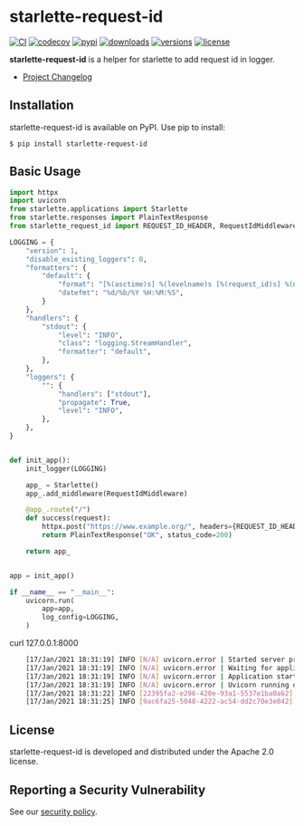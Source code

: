 # starlette-request-id

[![CI](https://github.com/bigbag/starlette-request-id/workflows/CI/badge.svg)](https://github.com/bigbag/starlette-request-id/actions?query=workflow%3ACI)
[![codecov](https://codecov.io/gh/bigbag/starlette-request-id/branch/main/graph/badge.svg?token=ZRUN7SUKB2)](https://codecov.io/gh/bigbag/starlette-request-id)
[![pypi](https://img.shields.io/pypi/v/starlette-request-id.svg)](https://pypi.python.org/pypi/starlette-request-id)
[![downloads](https://img.shields.io/pypi/dm/starlette-request-id.svg)](https://pypistats.org/packages/starlette-request-id)
[![versions](https://img.shields.io/pypi/pyversions/starlette-request-id.svg)](https://github.com/bigbag/starlette-request-id)
[![license](https://img.shields.io/github/license/bigbag/starlette-request-id.svg)](https://github.com/bigbag/starlette-request-id/blob/master/LICENSE)


**starlette-request-id** is a helper for starlette to add request id in logger.

* [Project Changelog](https://github.com/bigbag/starlette-request-id/blob/main/CHANGELOG.md)

## Installation

starlette-request-id is available on PyPI.
Use pip to install:

    $ pip install starlette-request-id

## Basic Usage

```py
import httpx
import uvicorn
from starlette.applications import Starlette
from starlette.responses import PlainTextResponse
from starlette_request_id import REQUEST_ID_HEADER, RequestIdMiddleware, init_logger, request_id_ctx

LOGGING = {
    "version": 1,
    "disable_existing_loggers": 0,
    "formatters": {
        "default": {
            "format": "[%(asctime)s] %(levelname)s [%(request_id)s] %(name)s | %(message)s",
            "datefmt": "%d/%b/%Y %H:%M:%S",
        }
    },
    "handlers": {
        "stdout": {
            "level": "INFO",
            "class": "logging.StreamHandler",
            "formatter": "default",
        },
    },
    "loggers": {
        "": {
            "handlers": ["stdout"],
            "propagate": True,
            "level": "INFO",
        },
    },
}


def init_app():
    init_logger(LOGGING)

    app_ = Starlette()
    app_.add_middleware(RequestIdMiddleware)

    @app_.route("/")
    def success(request):
        httpx.post("https://www.example.org/", headers={REQUEST_ID_HEADER: request_id_ctx.get()})
        return PlainTextResponse("OK", status_code=200)

    return app_


app = init_app()

if __name__ == "__main__":
    uvicorn.run(
        app=app,
        log_config=LOGGING,
    )

```

curl 127.0.0.1:8000

```bash
    [17/Jan/2021 18:31:19] INFO [N/A] uvicorn.error | Started server process [576540]
    [17/Jan/2021 18:31:19] INFO [N/A] uvicorn.error | Waiting for application startup.
    [17/Jan/2021 18:31:19] INFO [N/A] uvicorn.error | Application startup complete.
    [17/Jan/2021 18:31:19] INFO [N/A] uvicorn.error | Uvicorn running on http://127.0.0.1:8000 (Press CTRL+C to quit)
    [17/Jan/2021 18:31:22] INFO [22395fa2-e296-420e-93a1-5537e1ba0a62] uvicorn.access | 127.0.0.1:50372 - "GET / HTTP/1.1" 200
    [17/Jan/2021 18:31:25] INFO [9ac6fa25-5048-4222-ac54-dd2c70e3e042] uvicorn.access | 127.0.0.1:50374 - "GET / HTTP/1.1" 200
```
## License

starlette-request-id is developed and distributed under the Apache 2.0 license.

## Reporting a Security Vulnerability

See our [security policy](https://github.com/bigbag/starlette-request-id/security/policy).

